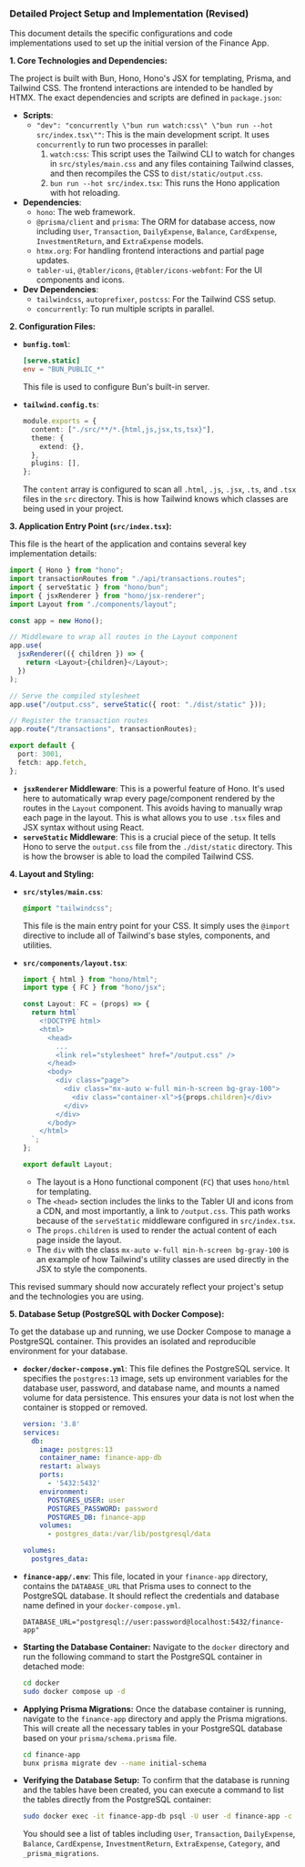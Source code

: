 ### Detailed Project Setup and Implementation (Revised)

This document details the specific configurations and code implementations used to set up the initial version of the Finance App.

**1. Core Technologies and Dependencies:**

The project is built with Bun, Hono, Hono's JSX for templating, Prisma, and Tailwind CSS. The frontend interactions are intended to be handled by HTMX. The exact dependencies and scripts are defined in `package.json`:

*   **Scripts**:
    *   `"dev": "concurrently \"bun run watch:css\" \"bun run --hot src/index.tsx\""`: This is the main development script. It uses `concurrently` to run two processes in parallel:
        1.  `watch:css`: This script uses the Tailwind CLI to watch for changes in `src/styles/main.css` and any files containing Tailwind classes, and then recompiles the CSS to `dist/static/output.css`.
        2.  `bun run --hot src/index.tsx`: This runs the Hono application with hot reloading.
*   **Dependencies**:
    *   `hono`: The web framework.
    *   `@prisma/client` and `prisma`: The ORM for database access, now including `User`, `Transaction`, `DailyExpense`, `Balance`, `CardExpense`, `InvestmentReturn`, and `ExtraExpense` models.
    *   `htmx.org`: For handling frontend interactions and partial page updates.
    *   `tabler-ui`, `@tabler/icons`, `@tabler/icons-webfont`: For the UI components and icons.
*   **Dev Dependencies**:
    *   `tailwindcss`, `autoprefixer`, `postcss`: For the Tailwind CSS setup.
    *   `concurrently`: To run multiple scripts in parallel.

**2. Configuration Files:**

*   **`bunfig.toml`**:
    ```toml
    [serve.static]
    env = "BUN_PUBLIC_*"
    ```
    This file is used to configure Bun's built-in server.

*   **`tailwind.config.ts`**:
    ```typescript
    module.exports = {
      content: ["./src/**/*.{html,js,jsx,ts,tsx}"],
      theme: {
        extend: {},
      },
      plugins: [],
    };
    ```
    The `content` array is configured to scan all `.html`, `.js`, `.jsx`, `.ts`, and `.tsx` files in the `src` directory. This is how Tailwind knows which classes are being used in your project.

**3. Application Entry Point (`src/index.tsx`):**

This file is the heart of the application and contains several key implementation details:

```typescript
import { Hono } from "hono";
import transactionRoutes from "./api/transactions.routes";
import { serveStatic } from "hono/bun";
import { jsxRenderer } from "hono/jsx-renderer";
import Layout from "./components/layout";

const app = new Hono();

// Middleware to wrap all routes in the Layout component
app.use(
  jsxRenderer(({ children }) => {
    return <Layout>{children}</Layout>;
  })
);

// Serve the compiled stylesheet
app.use("/output.css", serveStatic({ root: "./dist/static" }));

// Register the transaction routes
app.route("/transactions", transactionRoutes);

export default {
  port: 3001,
  fetch: app.fetch,
};
```

*   **`jsxRenderer` Middleware**:
    This is a powerful feature of Hono. It's used here to automatically wrap every page/component rendered by the routes in the `Layout` component. This avoids having to manually wrap each page in the layout. This is what allows you to use `.tsx` files and JSX syntax without using React.
*   **`serveStatic` Middleware**:
    This is a crucial piece of the setup. It tells Hono to serve the `output.css` file from the `./dist/static` directory. This is how the browser is able to load the compiled Tailwind CSS.

**4. Layout and Styling:**

*   **`src/styles/main.css`**:
    ```css
    @import "tailwindcss";
    ```
    This file is the main entry point for your CSS. It simply uses the `@import` directive to include all of Tailwind's base styles, components, and utilities.

*   **`src/components/layout.tsx`**:
    ```typescript
    import { html } from "hono/html";
    import type { FC } from "hono/jsx";

    const Layout: FC = (props) => {
      return html`
        <!DOCTYPE html>
        <html>
          <head>
            ...
            <link rel="stylesheet" href="/output.css" />
          </head>
          <body>
            <div class="page">
              <div class="mx-auto w-full min-h-screen bg-gray-100">
                <div class="container-xl">${props.children}</div>
              </div>
            </div>
          </body>
        </html>
      `;
    };

    export default Layout;
    ```
    *   The layout is a Hono functional component (`FC`) that uses `hono/html` for templating.
    *   The `<head>` section includes the links to the Tabler UI and icons from a CDN, and most importantly, a link to `/output.css`. This path works because of the `serveStatic` middleware configured in `src/index.tsx`.
    *   The `props.children` is used to render the actual content of each page inside the layout.
    *   The `div` with the class `mx-auto w-full min-h-screen bg-gray-100` is an example of how Tailwind's utility classes are used directly in the JSX to style the components.

This revised summary should now accurately reflect your project's setup and the technologies you are using.

**5. Database Setup (PostgreSQL with Docker Compose):**

To get the database up and running, we use Docker Compose to manage a PostgreSQL container. This provides an isolated and reproducible environment for your database.

*   **`docker/docker-compose.yml`**:
    This file defines the PostgreSQL service. It specifies the `postgres:13` image, sets up environment variables for the database user, password, and database name, and mounts a named volume for data persistence. This ensures your data is not lost when the container is stopped or removed.

    ```yaml
    version: '3.8'
    services:
      db:
        image: postgres:13
        container_name: finance-app-db
        restart: always
        ports:
          - '5432:5432'
        environment:
          POSTGRES_USER: user
          POSTGRES_PASSWORD: password
          POSTGRES_DB: finance-app
        volumes:
          - postgres_data:/var/lib/postgresql/data

    volumes:
      postgres_data:
    ```

*   **`finance-app/.env`**:
    This file, located in your `finance-app` directory, contains the `DATABASE_URL` that Prisma uses to connect to the PostgreSQL database. It should reflect the credentials and database name defined in your `docker-compose.yml`.

    ```
    DATABASE_URL="postgresql://user:password@localhost:5432/finance-app"
    ```

*   **Starting the Database Container:**
    Navigate to the `docker` directory and run the following command to start the PostgreSQL container in detached mode:

    ```bash
    cd docker
    sudo docker compose up -d
    ```

*   **Applying Prisma Migrations:**
    Once the database container is running, navigate to the `finance-app` directory and apply the Prisma migrations. This will create all the necessary tables in your PostgreSQL database based on your `prisma/schema.prisma` file.

    ```bash
    cd finance-app
    bunx prisma migrate dev --name initial-schema
    ```

*   **Verifying the Database Setup:**
    To confirm that the database is running and the tables have been created, you can execute a command to list the tables directly from the PostgreSQL container:

    ```bash
    sudo docker exec -it finance-app-db psql -U user -d finance-app -c "\\dt"
    ```
    You should see a list of tables including `User`, `Transaction`, `DailyExpense`, `Balance`, `CardExpense`, `InvestmentReturn`, `ExtraExpense`, `Category`, and `_prisma_migrations`.
